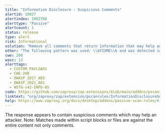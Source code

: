```yaml
---
title: "Information Disclosure - Suspicious Comments"
alertid: 10027
alertindex: 1002700
alerttype: "Passive"
alertcount: 1
status: release
type: alert
risk: Informational
solution: "Remove all comments that return information that may help an attacker and fix any underlying problems they refer to."
other: "The following pattern was used: \\bFIXME\\b and was detected in the element starting with: \"<!-- FixMe: cookie: root=true; Secure -->\", see evidence field for the suspicious comment/snippet."
cwe: 200
wasc: 13
alerttags: 
  - CUSTOM_PAYLOADS
  - CWE-200
  - OWASP_2017_A03
  - OWASP_2021_A01
  - WSTG-v42-INFO-05
code: https://github.com/zaproxy/zap-extensions/blob/main/addOns/pscanrules/src/main/java/org/zaproxy/zap/extension/pscanrules/InformationDisclosureSuspiciousCommentsScanRule.java
linktext: "org/zaproxy/zap/extension/pscanrules/InformationDisclosureSuspiciousCommentsScanRule.java"
help: https://www.zaproxy.org/docs/desktop/addons/passive-scan-rules/#id-10027
---
```

The response appears to contain suspicious comments which may help an attacker. Note: Matches made within script blocks or files are against the entire content not only comments.

